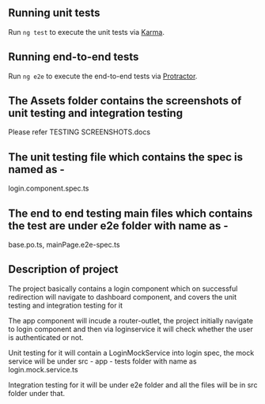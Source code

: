 ## Running unit tests
Run `ng test` to execute the unit tests via [Karma](https://karma-runner.github.io).

## Running end-to-end tests
Run `ng e2e` to execute the end-to-end tests via [Protractor](http://www.protractortest.org/).

## The Assets folder contains the screenshots of unit testing and integration testing 
Please refer TESTING SCREENSHOTS.docs

## The unit testing file which contains the spec is named as - 
login.component.spec.ts

## The end to end  testing main files which contains the test are under e2e folder with name as - 
base.po.ts, mainPage.e2e-spec.ts

## Description of project
The project basically contains a login component which on successful redirection will navigate to 
dashboard component, and covers the unit testing and integration testing for it

The app component will incude a router-outlet, the project initially navigate to login component and
then via loginservice it will check whether the user is authenticated or not.

Unit testing for it will contain a LoginMockService into login spec, the mock service will be under 
src - app - tests folder with name as login.mock.service.ts

Integration testing for it will be under e2e folder and all the files will be in src folder under that.



